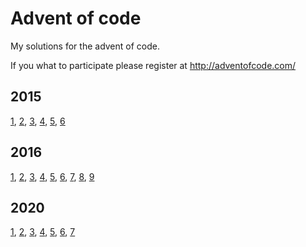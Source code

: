 Advent of code
==============

My solutions for the advent of code.

If you what to participate please register at http://adventofcode.com/

2015
----
[1](2015/day01.md), [2](2015/day02.md), [3](2015/day03.md), [4](2015/day04.md), [5](2015/day05.md), [6](2015/day06.md)

2016
----
[1](2016/day01.md), [2](2016/day02.md), [3](2016/day03.md), [4](2016/day04.md), [5](2016/day05.md), [6](2016/day06.md), [7](2016/day07.md), [8](2016/day08.md), [9](2016/day09.md)

2020
----
[1](2020/day01.md), [2](2020/day02.md), [3](2020/day03.md), [4](2020/day04.md), [5](2020/day05.md), [6](2020/day06.md), [7](2020/day07.md)
